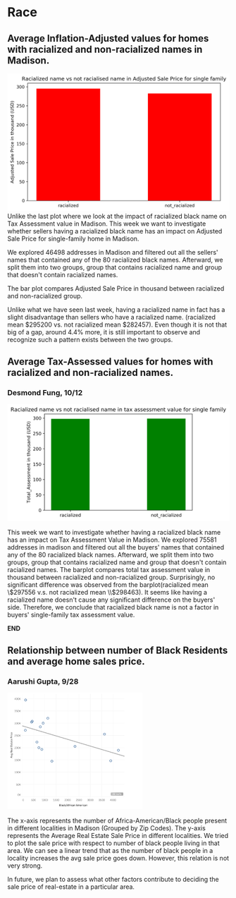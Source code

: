 # Race

## Average Inflation-Adjusted values for homes with racialized and non-racialized names in Madison.
<img src="./media/Racialized_Names_Sales.png" alt="image-20200524142738004" style="zoom:100%;" />
Unlike the last plot where we look at the impact of racialized black name on Tax Assessment value in Madison. This week we want to investigate whether sellers having a racialized black name has an impact on Adjusted Sale Price for single-family home in Madison.

We explored 46498 addresses in Madison and filtered out all the sellers' names that contained any of the 80 racialized black names. Afterward, we split them into two groups, group that contains racialized name and group that doesn't contain racialized names.

The bar plot compares Adjusted Sale Price in thousand between racialized and non-racialized group.

Unlike what we have seen last week, having a racialized name in fact has a slight disadvantage than sellers who have a racialized name. (racialized mean $295200 vs. not racialized mean $282457). Even though it is not that big of a gap, around 4.4% more, it is still important to observe and recognize such a pattern exists between the two groups.


## Average Tax-Assessed values for homes with racialized and non-racialized names.
### Desmond Fung, 10/12
<img src="./media/racialized_name_initial.svg" alt="image-20200524142738004" style="zoom:100%;" />

This week we want to investigate whether having a racialized black name has an impact on Tax Assessment Value in Madison.
We explored 75581 addresses in madison and filtered out all the buyers' names that contained any of the 80 racialized black names. Afterward, we split them into two groups, group that contains racialized name and group that doesn't contain racialized names.
The barplot compares total tax assessment value in thousand between racialized and non-racialized group.
Surprisingly, no significant difference was observed from the barplot(racialized mean \\$297556 v.s. not racialized mean \\$298463). It seems like having a racialized name doesn't cause any significant difference on the buyers' side.
Therefore, we conclude that racialized black name is not a factor in buyers' single-family tax assessment value.

**END**

## Relationship between number of Black Residents and average home sales price.
### Aarushi Gupta, 9/28
<img src="./media/Week5_RaceAvgRealEstateCost.png" alt="image-20200524142738004" style="zoom:30%;" />

The x-axis represents the number of Africa-American/Black people present in different localities in Madison (Grouped by Zip Codes). The y-axis represents the Average Real Estate Sale Price in different localities. We tried to plot  the sale price with respect to number of black people living in that area. We can see a linear trend that as the number of black people in a locality increases the avg sale price goes down. However, this relation is not very strong.

In future, we plan to assess what other factors contribute to deciding the sale price of real-estate in a particular area.